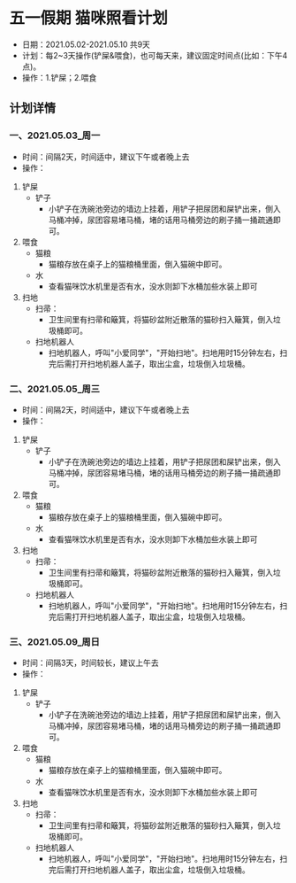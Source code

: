 
# 五一假期 猫咪照看计划
* 日期：2021.05.02-2021.05.10 共9天
* 计划：每2~3天操作(铲屎&喂食)，也可每天来，建议固定时间点(比如：下午4点)。
* 操作：1.铲屎；2.喂食

## 计划详情
### 一、2021.05.03_周一
* 时间：间隔2天，时间适中，建议下午或者晚上去
* 操作：
1. 铲屎
   * 铲子
     * 小铲子在洗碗池旁边的墙边上挂着，用铲子把尿团和屎铲出来，倒入马桶冲掉，尿团容易堵马桶，堵的话用马桶旁边的刷子捅一捅疏通即可。
2. 喂食
   * 猫粮
     * 猫粮存放在桌子上的猫粮桶里面，倒入猫碗中即可。
   * 水
     * 查看猫咪饮水机里是否有水，没水则卸下水桶加些水装上即可
3. 扫地
   *  扫帚：
      *  卫生间里有扫帚和簸箕，将猫砂盆附近散落的猫砂扫入簸箕，倒入垃圾桶即可。
   *  扫地机器人
        * 扫地机器人，呼叫"小爱同学"，"开始扫地"。扫地用时15分钟左右，扫完后需打开扫地机器人盖子，取出尘盒，垃圾倒入垃圾桶。

### 二、2021.05.05_周三
* 时间：间隔2天，时间适中，建议下午或者晚上去
* 操作：
1. 铲屎
   * 铲子
     * 小铲子在洗碗池旁边的墙边上挂着，用铲子把尿团和屎铲出来，倒入马桶冲掉，尿团容易堵马桶，堵的话用马桶旁边的刷子捅一捅疏通即可。
2. 喂食
   * 猫粮
     * 猫粮存放在桌子上的猫粮桶里面，倒入猫碗中即可。
   * 水
     * 查看猫咪饮水机里是否有水，没水则卸下水桶加些水装上即可
3. 扫地
   *  扫帚：
      *  卫生间里有扫帚和簸箕，将猫砂盆附近散落的猫砂扫入簸箕，倒入垃圾桶即可。
   *  扫地机器人
        * 扫地机器人，呼叫"小爱同学"，"开始扫地"。扫地用时15分钟左右，扫完后需打开扫地机器人盖子，取出尘盒，垃圾倒入垃圾桶。

### 三、2021.05.09_周日
* 时间：间隔3天，时间较长，建议上午去
* 操作：
1. 铲屎
   * 铲子
     * 小铲子在洗碗池旁边的墙边上挂着，用铲子把尿团和屎铲出来，倒入马桶冲掉，尿团容易堵马桶，堵的话用马桶旁边的刷子捅一捅疏通即可。
2. 喂食
   * 猫粮
     * 猫粮存放在桌子上的猫粮桶里面，倒入猫碗中即可。
   * 水
     * 查看猫咪饮水机里是否有水，没水则卸下水桶加些水装上即可
3. 扫地
   *  扫帚：
      *  卫生间里有扫帚和簸箕，将猫砂盆附近散落的猫砂扫入簸箕，倒入垃圾桶即可。
   *  扫地机器人
        * 扫地机器人，呼叫"小爱同学"，"开始扫地"。扫地用时15分钟左右，扫完后需打开扫地机器人盖子，取出尘盒，垃圾倒入垃圾桶。

